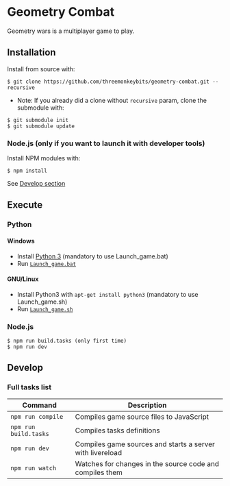 # Geometry Combat

Geometry wars is a multiplayer game to play.

## Installation

Install from source with:

```
$ git clone https://github.com/threemonkeybits/geometry-combat.git --recursive
```

* Note: If you already did a clone without `recursive` param, clone the submodule with:

```
$ git submodule init
$ git submodule update
```

### Node.js (only if you want to launch it with developer tools)

Install NPM modules with:

```
$ npm install
```
See [Develop section](https://github.com/threemonkeybits/geometry-combat#develop)

## Execute

### Python 

#### Windows

* Install [Python 3](https://www.python.org/downloads/) (mandatory to use Launch_game.bat)
* Run [`Launch_game.bat`](https://github.com/threemonkeybits/geometry-combat/blob/master/Launch_game.bat)


#### GNU/Linux

* Install Python3 with `apt-get install python3` (mandatory to use Launch_game.sh)
* Run [`Launch_game.sh`](https://github.com/threemonkeybits/geometry-combat/blob/master/Launch_game.sh)

### Node.js

```
$ npm run build.tasks (only first time)
$ npm run dev
```

## Develop

### Full tasks list

|Command|Description|
|--|--|
|`npm run compile`| Compiles game source files to JavaScript|
|`npm run build.tasks`|Compiles tasks definitions|
|`npm run dev`|Compiles game sources and starts a server with livereload|
|`npm run watch`|Watches for changes in the source code and compiles them|
